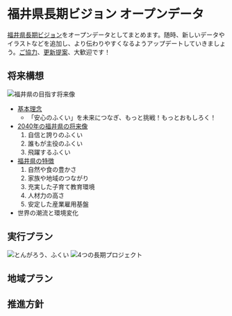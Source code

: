 # 福井県長期ビジョン オープンデータ
[福井県長期ビジョン](https://www.pref.fukui.lg.jp/doc/seiki/vision2019/top.html)をオープンデータとしてまとめます。随時、新しいデータやイラストなどを追加し、より伝わりやすくなるようアップデートしていきましょう。[ご協力](https://github.com/code4fukui/vision/issues)、[更新提案](https://github.com/code4fukui/vision/pulls)、大歓迎です！

## 将来構想
![福井県の目指す将来像](https://code4fukui.github.io/vision/img/fukuivision2.jpg)

- [基本理念](基本理念.md)
  - 「安心のふくい」を未来につなぎ、もっと挑戦！もっとおもしろく！
- [2040年の福井県の将来像](2040年の福井県の将来像.md)
  1. 自信と誇りのふくい
  2. 誰もが主役のふくい
  3. 飛躍するふくい
- [福井県の特徴](福井県の特徴.md)
  1. 自然や食の豊かさ
  2. 家族や地域のつながり
  3. 充実した子育て教育環境
  4. 人材力の高さ
  5. 安定した産業雇用基盤
- 世界の潮流と環境変化

## 実行プラン
![とんがろう、ふくい](https://code4fukui.github.io/vision/img/fukuivision3.jpg)
![4つの長期プロジェクト](https://code4fukui.github.io/vision/img/fukuivision1.png)

## 地域プラン
## 推進方針

